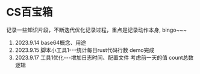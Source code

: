 # CS百宝箱
记录一些知识片段，不断迭代优化记录过程，重点是记录动作本身, bingo~~~


1.   2023.9.14
     base64概念、用途
2.   2023.9.15
      脚本小工具1---统计每日rust代码行数  demo完成
3.   2023.9.17
     工具1优化---增加日志时间、配置文件 考虑前一天的值 count总数逻辑
